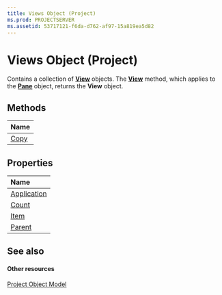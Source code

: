```yaml
---
title: Views Object (Project)
ms.prod: PROJECTSERVER
ms.assetid: 53717121-f6da-d762-af97-15a819ea5d82
---
```



# Views Object (Project)

Contains a collection of **[View](view-object-project.md)** objects. The **[View](http://msdn.microsoft.com/library/pane-view-method-project%28Office.15%29.aspx)** method, which applies to the **[Pane](http://msdn.microsoft.com/library/pane-object-project%28Office.15%29.aspx)** object, returns the **View** object.


## Methods



|**Name**|
|:-----|
|[Copy](http://msdn.microsoft.com/library/views-copy-method-project%28Office.15%29.aspx)|

## Properties



|**Name**|
|:-----|
|[Application](http://msdn.microsoft.com/library/views-application-property-project%28Office.15%29.aspx)|
|[Count](http://msdn.microsoft.com/library/views-count-property-project%28Office.15%29.aspx)|
|[Item](http://msdn.microsoft.com/library/views-item-property-project%28Office.15%29.aspx)|
|[Parent](http://msdn.microsoft.com/library/views-parent-property-project%28Office.15%29.aspx)|

## See also


#### Other resources


[Project Object Model](http://msdn.microsoft.com/library/project-object-model%28Office.15%29.aspx)
